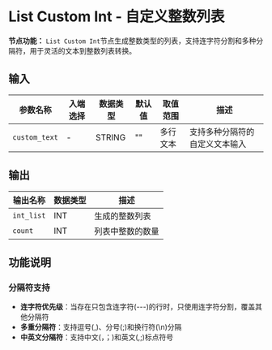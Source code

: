 # List Custom Int - 自定义整数列表

**节点功能：** `List Custom Int`节点生成整数类型的列表，支持连字符分割和多种分隔符，用于灵活的文本到整数列表转换。

## 输入

| 参数名称 | 入端选择 | 数据类型 | 默认值 | 取值范围 | 描述 |
| -------- | -------- | -------- | ------ | -------- | ---- |
| `custom_text` | - | STRING | "" | 多行文本 | 支持多种分隔符的自定义文本输入 |

## 输出

| 输出名称 | 数据类型 | 描述 |
|---------|----------|------|
| `int_list` | INT | 生成的整数列表 |
| `count` | INT | 列表中整数的数量 |

## 功能说明

### 分隔符支持
- **连字符优先级**：当存在只包含连字符(---)的行时，只使用连字符分割，覆盖其他分隔符
- **多重分隔符**：支持逗号(,)、分号(;)和换行符(\n)分隔
- **中英文分隔符**：支持中文(，；)和英文(,;)标点符号